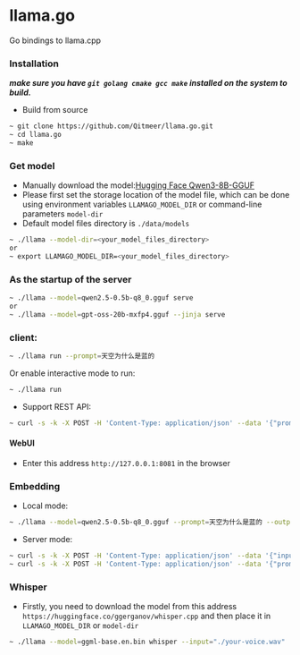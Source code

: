 # llama.go
Go bindings to llama.cpp

### Installation
***make sure you have `git golang cmake gcc make` installed on the system to build.***
* Build from source
```bash
~ git clone https://github.com/Qitmeer/llama.go.git
~ cd llama.go
~ make
```

### Get model
* Manually download the model:[Hugging Face Qwen3-8B-GGUF](https://huggingface.co/ggml-org/Qwen3-8B-GGUF/tree/main)
* Please first set the storage location of the model file, which can be done using environment variables `LLAMAGO_MODEL_DIR` or command-line parameters `model-dir`
* Default model files directory is `./data/models`

```bash
~ ./llama --model-dir=<your_model_files_directory>
or
~ export LLAMAGO_MODEL_DIR=<your_model_files_directory>
```

### As the startup of the server

```bash
~ ./llama --model=qwen2.5-0.5b-q8_0.gguf serve
or
~ ./llama --model=gpt-oss-20b-mxfp4.gguf --jinja serve
```

### client:

```bash
~ ./llama run --prompt=天空为什么是蓝的
```
Or enable interactive mode to run:
```bash
~ ./llama run
```




* Support REST API:
```bash
~ curl -s -k -X POST -H 'Content-Type: application/json' --data '{"prompt":"天空为什么是蓝的"}' http://127.0.0.1:8081/api/generate
```

#### WebUI
* Enter this address `http://127.0.0.1:8081` in the browser

### Embedding

* Local mode:
```bash
~ ./llama --model=qwen2.5-0.5b-q8_0.gguf --prompt=天空为什么是蓝的 --output-file=./embs.json embedding
```

* Server mode:
```bash
~ curl -s -k -X POST -H 'Content-Type: application/json' --data '{"input":["天空","蓝色"]}' http://127.0.0.1:8081/api/embed
~ curl -s -k -X POST -H 'Content-Type: application/json' --data '{"prompt":"天空为什么是蓝的"}' http://127.0.0.1:8081/api/embeddings
```
### Whisper
* Firstly, you need to download the model from this address `https://huggingface.co/ggerganov/whisper.cpp` and then place it in `LLAMAGO_MODEL_DIR` or `model-dir`

```bash
~ ./llama --model=ggml-base.en.bin whisper --input="./your-voice.wav"
```




